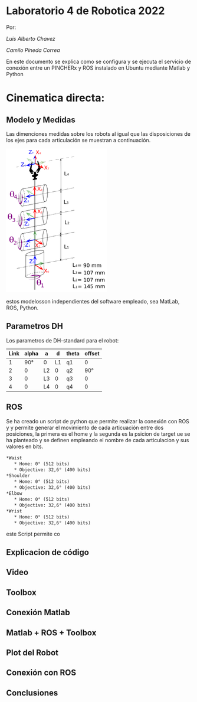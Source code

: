# Laboratorio 4 de Robotica 2022

Por:

*Luis Alberto Chavez* 


*Camilo Pineda Correa*


En este documento se explica como se configura y se ejecuta el servicio de conexión entre un PINCHERx y ROS instalado en Ubuntu mediante Matlab y Python

# Cinematica directa:

## Modelo y Medidas

Las dimenciones medidas sobre los robots al igual que las disposiciones de los ejes para cada articulación se muestran a continuación. 

![Modelo del robot PhantomX Pincher AX-12 ](https://github.com/Rocosso/lab4_Robotica/blob/main/Imagenes/DH_Pincher.png)

estos modelosson independientes del software empleado, sea MatLab, ROS, Python.

## Parametros DH

Los parametros de DH-standard para el robot:

| Link |	alpha |	a	| d |	theta	| offset |
| -- | -- | -- | -- | -- | -- |
| 1	| 90°	| 0	| L1	| q1	| 0 | 
| 2	| 0	| L2	| 0	| q2	| 90° | 
| 3	| 0	| L3	| 0	| q3	| 0 | 
| 4	| 0	| L4	| 0	| q4	| 0 | 


## ROS

Se ha creado un script de python que permite realizar la conexión con ROS y y permite generar el movimiento de cada articuación entre dos posiciones, la primera es el home y la segunda es la psicion de target ue se ha planteado y se definen empleando el nombre de cada articulacion y sus valores en bits.

    *Waist
       * Home: 0° (512 bits)
       * Objective: 32,6° (400 bits)
    *Shoulder
       * Home: 0° (512 bits)
       * Objective: 32,6° (400 bits)
    *Elbow
       * Home: 0° (512 bits)
       * Objective: 32,6° (400 bits)
    *Wrist
       * Home: 0° (512 bits)
       * Objective: 32,6° (400 bits)

este Script permite co
## Explicacion de código

## Video

## Toolbox

## Conexión Matlab 

## Matlab + ROS + Toolbox

## Plot del Robot

## Conexión con ROS

## Conclusiones

